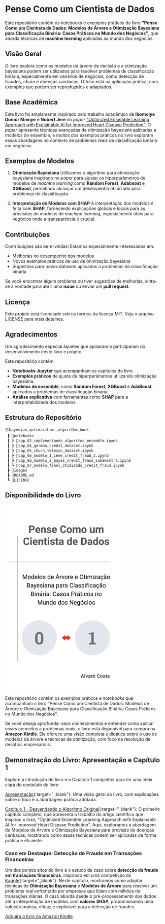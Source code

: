 # Pense Como um Cientista de Dados

Este repositório contém os notebooks e exemplos práticos do livro **"Pense Como um Cientista de Dados: Modelos de Árvore e Otimização Bayesiana para Classificação Binária: Casos Práticos no Mundo dos Negócios"**, que aborda técnicas de **machine learning** aplicadas ao mundo dos negócios.

## Visão Geral

O livro explora como os modelos de árvore de decisão e a otimização bayesiana podem ser utilizados para resolver problemas de classificação binária, especialmente em cenários de negócios, como detecção de fraudes, *churn* e doenças cardíacas. O foco está na aplicação prática, com exemplos que podem ser reproduzidos e adaptados.

## Base Acadêmica

Este livro foi amplamente inspirado pelo trabalho acadêmico de **Ibomoiye Domor Mienye** e **Nobert Jere** no *paper* <a href="https://doi.org/10.3390/info15070394" target="_blank">"Optimized Ensemble Learning Approach with Explainable AI for Improved Heart Disease Prediction"</a>. O *paper* apresenta técnicas avançadas de otimização bayesiana aplicadas a modelos de ensemble, e muitos dos exemplos práticos no livro exploram essas abordagens no contexto de problemas reais de classificação binária em negócios.

## Exemplos de Modelos
1. **Otimização Bayesiana**
Utilizamos o algoritmo para otimização bayesiana inspirado no *paper* para ajustar os hiperparâmetros de modelos de *machine learning* como **Random Forest**, **Adaboost** e **XGBoost**, permitindo alcançar um desempenho otimizado para problemas de classificação.

2. **Interpretação de Modelos com SHAP**
A interpretação dos modelos é feita com **SHAP**, fornecendo explicações globais e locais para as previsões de modelos de *machine learning*, especialmente úteis para negócios onde a transparência é crucial.

## Contribuições
Contribuições são bem-vindas! Estamos especialmente interessados em:

- Melhorias no desempenho dos modelos
- Novos exemplos práticos de uso de otimização bayesiana
- Sugestões para novos datasets aplicados a problemas de classificação binária

Se você encontrar algum problema ou tiver sugestões de melhorias, sinta-se à vontade para abrir uma **issue** ou enviar um **pull request**.

## Licença
Este projeto está licenciado sob os termos da licença MIT. Veja o arquivo LICENSE para mais detalhes.

## Agradecimentos
Um agradecimento especial àqueles que apoiaram e participaram do desenvolvimento deste livro e projeto.

Este repositório contém:

- **Notebooks Jupyter** que acompanham os capítulos do livro.
- **Exemplos práticos** de ajuste de hiperparâmetros utilizando otimização bayesiana.
- **Modelos de ensemble**, como **Random Forest**, **XGBoost** e **AdaBoost**, aplicados a problemas de classificação binária.
- **Análise explicativa** com ferramentas como **SHAP** para a interpretabilidade dos modelos.

## Estrutura do Repositório

```plaintext
📦bayesian_optimization_algorithm_book
 ┣ 📂notebooks
 ┃ ┣ 📜cap_02_implementando_algoritmo_ensemble.ipynb
 ┃ ┣ 📜cap_04_german_credit_dataset.ipynb
 ┃ ┣ 📜cap_05_churn_telecon_dataset.ipynb
 ┃ ┣ 📜cap_06_modelo_1_ieee_credit_fraud_2.ipynb
 ┃ ┣ 📜cap_06_modelo_2_bayes_credit_fraud_subamostra.ipynb
 ┃ ┗ 📜cap_07_modelo_final_otimizado_credit_fraud.ipynb
 ┣ 📜images
 ┣ 📜README.md
 ┗ 📜LICENSE
```
## Disponibilidade do Livro

<img src="./images/capa_final.png" alt="Capa do Livro" width="75%" />

Este repositório contém os exemplos práticos e *notebooks* que acompanham o livro "Pense Como um Cientista de Dados: Modelos de Árvore e Otimização Bayesiana para Classificação Binária: Casos Práticos no Mundo dos Negócios".

Se você deseja aprofundar seus conhecimentos e entender como aplicar esses conceitos a problemas reais, o livro está disponível para compra na **Amazon Kindle**. Ele oferece uma visão completa e didática sobre o uso de modelos de árvore e técnicas de otimização, com foco na resolução de desafios empresariais.

## Demonstração do Livro: Apresentação e Capítulo 1

Explore a introdução do livro e o Capítulo 1 completos para ter uma ideia clara do conteúdo do livro:

[Apresentação](https://penseemdados.github.io/bayesian_optimization_algorithm_book/2024/09/25/apresentacao.html){:target="_blank"}: Uma visão geral do livro, com explicações sobre o foco e a abordagem prática adotada.

[Capítulo 1 - Desvendando o Algoritmo Original](https://penseemdados.github.io/bayesian_optimization_algorithm_book/2024/09/25/capitulo-01.html){:target="_blank"}: O primeiro capítulo completo, que apresenta o trabalho do artigo científico que inspirou o livro, "Optimized Ensemble Learning Approach with Explainable AI for Improved Heart Disease Prediction". Aqui, exploramos a abordagem de Modelos de Árvore e Otimização Bayesiana para previsão de doenças cardíacas, mostrando como essas técnicas podem ser aplicadas de forma prática e eficiente.

### Caso em Destaque: Detecção de Fraude em Transações Financeiras
Um dos pontos altos do livro é o estudo de caso sobre **detecção de fraude em transações financeiras**, inspirado em uma competição do [Kaggle](https://www.kaggle.com/c/ieee-fraud-detection/discussion/111284){:target="_blank"}. Neste capítulo, mostramos como adaptar técnicas de **Otimização Bayesiana** e **Modelos de Árvore** para resolver um problema real enfrentado por empresas que lidam com milhões de transações diárias. O caso aborda desde o pré-processamento dos dados até a interpretação de modelos com **valores SHAP**, proporcionando uma solução prática, eficaz e explicável para a detecção de fraudes.

[Adquira o livro na Amazon Kindle](#).
